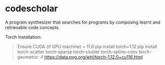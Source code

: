 # codescholar

A program synthesizer that searches for programs by composing learnt and retrievable code concepts.

<!-- # Requirements: -->

<!-- MACOS:
> brew install graphviz

Linux(Ubuntu):
> sudo apt-get install graphviz graphviz-dev -->


Torch Installation:
> Ensure CUDA (if GPU machine) = 11.6
> pip install torch=1.12
> pip install torch-scatter torch-sparse torch-cluster torch-spline-conv torch-geometric -f https://data.pyg.org/whl/torch-1.12.0+cu116.html
